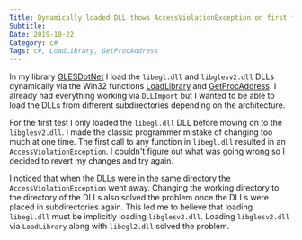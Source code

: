 ```yaml
---
Title: Dynamically loaded DLL thows AccessViolationException on first function call
Subtitle: 
Date: 2019-10-22
Category: c#
Tags: c#, LoadLibrary, GetProcAddress
---
```


In my library [GLESDotNet](https://github.com/smack0007/GLESDotNet) I load
the `libegl.dll` and `libglesv2.dll` DLLs dynamically via the Win32 functions
[LoadLibrary](https://docs.microsoft.com/en-us/windows/win32/api/libloaderapi/nf-libloaderapi-loadlibraryw)
and [GetProcAddress](https://docs.microsoft.com/en-us/windows/win32/api/libloaderapi/nf-libloaderapi-getprocaddress).
I already had everything working via `DLLImport` but I wanted to be able to
load the DLLs from different subdirectories depending on the architecture.

For the  first test I only loaded the `libegl.dll` DLL before moving on to
the `libglesv2.dll`. I made the classic programmer mistake of changing too much
at one time. The first call to any function in `libegl.dll` resulted in an
`AccessViolationException`. I couldn't figure out what was going wrong so I
decided to revert my changes and try again.

I noticed that when the DLLs were in the same directory the
`AccessViolationException` went away. Changing the working directory
to the directory of the DLLs also solved the problem once the DLLs
were placed in subdirectories again. This led me to believe that
loading `libegl.dll` must be implicitly loading `libglesv2.dll`. Loading
`libglesv2.dll` via `LoadLibrary` along with `libegl2.dll` solved the problem.


